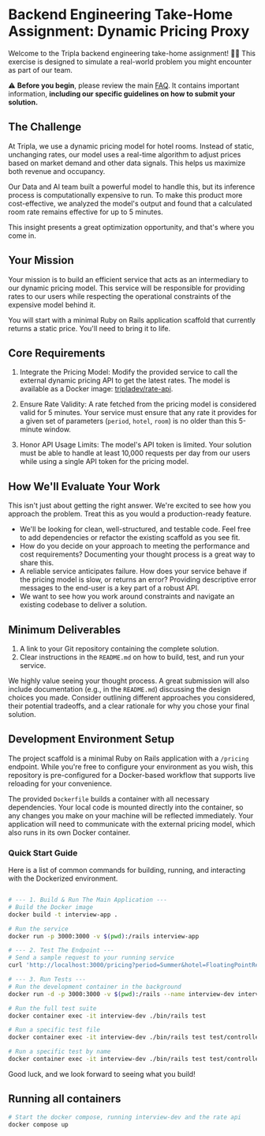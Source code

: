 
# Backend Engineering Take-Home Assignment: Dynamic Pricing Proxy

Welcome to the Tripla backend engineering take-home assignment\! 🧑‍💻 This exercise is designed to simulate a real-world problem you might encounter as part of our team.

⚠️ **Before you begin**, please review the main [FAQ](/README.md#frequently-asked-questions). It contains important information, **including our specific guidelines on how to submit your solution.**

## The Challenge

At Tripla, we use a dynamic pricing model for hotel rooms. Instead of static, unchanging rates, our model uses a real-time algorithm to adjust prices based on market demand and other data signals. This helps us maximize both revenue and occupancy.

Our Data and AI team built a powerful model to handle this, but its inference process is computationally expensive to run. To make this product more cost-effective, we analyzed the model's output and found that a calculated room rate remains effective for up to 5 minutes.

This insight presents a great optimization opportunity, and that's where you come in.

## Your Mission

Your mission is to build an efficient service that acts as an intermediary to our dynamic pricing model. This service will be responsible for providing rates to our users while respecting the operational constraints of the expensive model behind it.

You will start with a minimal Ruby on Rails application scaffold that currently returns a static price. You'll need to bring it to life.

## Core Requirements

1.  Integrate the Pricing Model: Modify the provided service to call the external dynamic pricing API to get the latest rates. The model is available as a Docker image: [tripladev/rate-api](https://hub.docker.com/r/tripladev/rate-api).

2.  Ensure Rate Validity: A rate fetched from the pricing model is considered valid for 5 minutes. Your service must ensure that any rate it provides for a given set of parameters (`period`, `hotel`, `room`) is no older than this 5-minute window.

3.  Honor API Usage Limits: The model's API token is limited. Your solution must be able to handle at least 10,000 requests per day from our users while using a single API token for the pricing model.

## How We'll Evaluate Your Work

This isn't just about getting the right answer. We're excited to see how you approach the problem. Treat this as you would a production-ready feature.

  * We'll be looking for clean, well-structured, and testable code. Feel free to add dependencies or refactor the existing scaffold as you see fit.
  * How do you decide on your approach to meeting the performance and cost requirements? Documenting your thought process is a great way to share this.
  * A reliable service anticipates failure. How does your service behave if the pricing model is slow, or returns an error? Providing descriptive error messages to the end-user is a key part of a robust API.
  * We want to see how you work around constraints and navigate an existing codebase to deliver a solution.


## Minimum Deliverables

1.  A link to your Git repository containing the complete solution.
2.  Clear instructions in the `README.md` on how to build, test, and run your service.

We highly value seeing your thought process. A great submission will also include documentation (e.g., in the `README.md`) discussing the design choices you made. Consider outlining different approaches you considered, their potential tradeoffs, and a clear rationale for why you chose your final solution.

## Development Environment Setup

The project scaffold is a minimal Ruby on Rails application with a `/pricing` endpoint. While you're free to configure your environment as you wish, this repository is pre-configured for a Docker-based workflow that supports live reloading for your convenience.

The provided `Dockerfile` builds a container with all necessary dependencies. Your local code is mounted directly into the container, so any changes you make on your machine will be reflected immediately. Your application will need to communicate with the external pricing model, which also runs in its own Docker container.

### Quick Start Guide

Here is a list of common commands for building, running, and interacting with the Dockerized environment.

```bash

# --- 1. Build & Run The Main Application ---
# Build the Docker image
docker build -t interview-app .

# Run the service
docker run -p 3000:3000 -v $(pwd):/rails interview-app

# --- 2. Test The Endpoint ---
# Send a sample request to your running service
curl 'http://localhost:3000/pricing?period=Summer&hotel=FloatingPointResort&room=SingletonRoom'

# --- 3. Run Tests ---
# Run the development container in the background
docker run -d -p 3000:3000 -v $(pwd):/rails --name interview-dev interview-app

# Run the full test suite
docker container exec -it interview-dev ./bin/rails test

# Run a specific test file
docker container exec -it interview-dev ./bin/rails test test/controllers/pricing_controller_test.rb

# Run a specific test by name
docker container exec -it interview-dev ./bin/rails test test/controllers/pricing_controller_test.rb -n test_should_get_pricing_with_all_parameters
```


Good luck, and we look forward to seeing what you build\!

## Running all containers 

```bash
# Start the docker compose, running interview-dev and the rate api
docker compose up
```